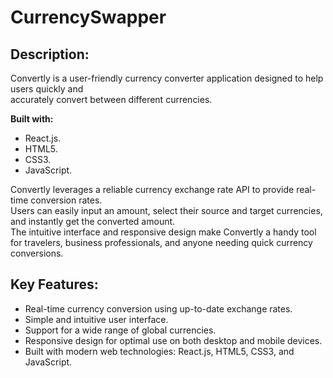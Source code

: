 # CurrencySwapper

## **Description:**

Convertly is a user-friendly currency converter application designed to help users quickly and <br> 
accurately convert between different currencies.


**Built with:** 
- React.js.
- HTML5.
- CSS3.
- JavaScript.


Convertly leverages a reliable currency exchange rate API to provide real-time conversion rates. <br>
Users can easily input an amount, select their source and target currencies, and instantly get the converted amount. <br>
The intuitive interface and responsive design make Convertly a handy tool for travelers, business professionals, and anyone needing quick currency conversions.

## **Key Features:**

- Real-time currency conversion using up-to-date exchange rates.
- Simple and intuitive user interface.
- Support for a wide range of global currencies.
- Responsive design for optimal use on both desktop and mobile devices.
- Built with modern web technologies: React.js, HTML5, CSS3, and JavaScript.
